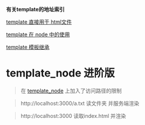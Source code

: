 **有关template的地址索引**

[template 直接用于 html文件](https://github.com/huang4683337/nodeJs/tree/master/ejs/template_html)

[template 在 node 中的使用](https://github.com/huang4683337/nodeJs/tree/master/ejs/template_node)

[template 模板继承](https://github.com/huang4683337/nodeJs/tree/master/ejs/template_express)



# template_node 进阶版
> 在 [template_node](https://github.com/huang4683337/nodeJs/tree/master/ejs/template_node) 上加入了访问路径的限制

> http://localhost:3000/a.txt   读文件夹 并服务端渲染

> http://localhost:3000 读取index.html 并渲染
